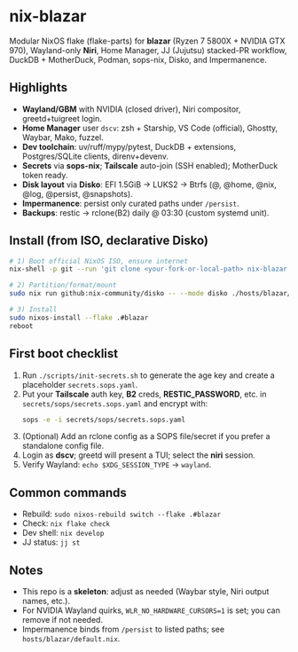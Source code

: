 # nix-blazar

Modular NixOS flake (flake-parts) for **blazar** (Ryzen 7 5800X + NVIDIA GTX 970), Wayland-only **Niri**, Home Manager, JJ (Jujutsu) stacked-PR workflow, DuckDB + MotherDuck, Podman, sops-nix, Disko, and Impermanence.

## Highlights
- **Wayland/GBM** with NVIDIA (closed driver), Niri compositor, greetd+tuigreet login.
- **Home Manager** user `dscv`: zsh + Starship, VS Code (official), Ghostty, Waybar, Mako, fuzzel.
- **Dev toolchain**: uv/ruff/mypy/pytest, DuckDB + extensions, Postgres/SQLite clients, direnv+devenv.
- **Secrets** via **sops-nix**; **Tailscale** auto-join (SSH enabled); MotherDuck token ready.
- **Disk layout** via **Disko**: EFI 1.5GiB → LUKS2 → Btrfs (@, @home, @nix, @log, @persist, @snapshots).
- **Impermanence**: persist only curated paths under `/persist`.
- **Backups**: restic → rclone(B2) daily @ 03:30 (custom systemd unit).

## Install (from ISO, declarative Disko)
```bash
# 1) Boot official NixOS ISO, ensure internet
nix-shell -p git --run 'git clone <your-fork-or-local-path> nix-blazar && cd nix-blazar'

# 2) Partition/format/mount
sudo nix run github:nix-community/disko -- --mode disko ./hosts/blazar/disko.nix

# 3) Install
sudo nixos-install --flake .#blazar
reboot
```

## First boot checklist
1. Run `./scripts/init-secrets.sh` to generate the age key and create a placeholder `secrets.sops.yaml`.
2. Put your **Tailscale** auth key, **B2** creds, **RESTIC_PASSWORD**, etc. in `secrets/sops/secrets.sops.yaml` and encrypt with:
   ```bash
   sops -e -i secrets/sops/secrets.sops.yaml
   ```
3. (Optional) Add an rclone config as a SOPS file/secret if you prefer a standalone config file.
4. Login as **dscv**; greetd will present a TUI; select the **niri** session.
5. Verify Wayland: `echo $XDG_SESSION_TYPE` → `wayland`.

## Common commands
- Rebuild: `sudo nixos-rebuild switch --flake .#blazar`
- Check: `nix flake check`
- Dev shell: `nix develop`
- JJ status: `jj st`

## Notes
- This repo is a **skeleton**: adjust as needed (Waybar style, Niri output names, etc.).
- For NVIDIA Wayland quirks, `WLR_NO_HARDWARE_CURSORS=1` is set; you can remove if not needed.
- Impermanence binds from `/persist` to listed paths; see `hosts/blazar/default.nix`.
